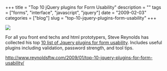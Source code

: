 +++
title = "Top 10 jQuery plugins for Form Usability"
description = ""
tags = ["forms", "interface", "javascript", "jquery"]
date = "2009-02-03"
categories = ["blog"]
slug = "top-10-jquery-plugins-form-usability"
+++



  <div class="notebook-screenshot"><a href="http://www.reynoldsftw.com/2009/01/top-10-jquery-plugins-for-form-usability/"><img src="http://media.konigi.com/bluga/wt49883af6917cc.jpg"/></a></div><p>For all you front end techs and html prototypers, Steve Reynolds has collected his top <a href="http://www.reynoldsftw.com/2009/01/top-10-jquery-plugins-for-form-usability/">10 list of Jquery plugins for form usability</a>. Includes useful plugins including validation, password strength, and tool tips.</p>
    
  <a href="http://www.reynoldsftw.com/2009/01/top-10-jquery-plugins-for-form-usability/">http://www.reynoldsftw.com/2009/01/top-10-jquery-plugins-for-form-usability/</a>
